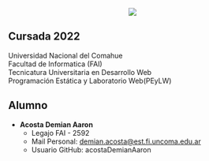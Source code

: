 <p align="center">
  <img src="https://i.postimg.cc/wMTYdGLx/PEyLW.png" />
</p>

## Cursada 2022

Universidad Nacional del Comahue  
Facultad de Informatica (FAI)  
Tecnicatura Universitaria en Desarrollo Web  
Programación Estática y Laboratorio Web(PEyLW)   

## Alumno
- **Acosta Demian Aaron**
    - Legajo FAI - 2592
    - Mail Personal: demian.acosta@est.fi.uncoma.edu.ar
    - Usuario GitHub: acostaDemianAaron
